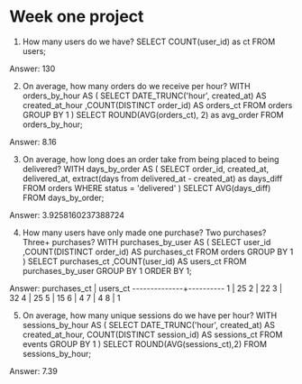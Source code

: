 # Week one project

1. How many users do we have?
SELECT
COUNT(user_id) as ct 
FROM users;

Answer:
130

2. On average, how many orders do we receive per hour?
WITH orders_by_hour AS (
SELECT 
DATE_TRUNC('hour', created_at) AS created_at_hour
,COUNT(DISTINCT order_id) AS  orders_ct
 FROM orders
 GROUP BY 1
)
SELECT ROUND(AVG(orders_ct), 2) as avg_order
FROM orders_by_hour;

Answer:
8.16

3. On average, how long does an order take from being placed to being delivered?
WITH days_by_order AS (
SELECT 
order_id, 
created_at,
delivered_at,
extract(days from delivered_at - created_at) as days_diff
FROM orders
WHERE status = 'delivered'
)
SELECT AVG(days_diff) FROM days_by_order;

Answer:
3.9258160237388724

4. How many users have only made one purchase? Two purchases? Three+ purchases?
WITH purchases_by_user AS (
SELECT 
user_id
,COUNT(DISTINCT order_id) AS purchases_ct
FROM orders
GROUP BY 1
)
SELECT 
purchases_ct
,COUNT(user_id) AS users_ct
FROM purchases_by_user
 GROUP BY 1 
 ORDER BY 1;

Answer:
purchases_ct | users_ct 
--------------+----------
            1 |       25
            2 |       22
            3 |       32
            4 |       25
            5 |       15
            6 |        4
            7 |        4
            8 |        1

5. On average, how many unique sessions do we have per hour?
WITH sessions_by_hour AS (
SELECT 
DATE_TRUNC('hour', created_at) AS created_at_hour,
COUNT(DISTINCT session_id) AS sessions_ct
FROM events
GROUP BY 1
)
SELECT ROUND(AVG(sessions_ct),2)
FROM sessions_by_hour;

Answer:
7.39
